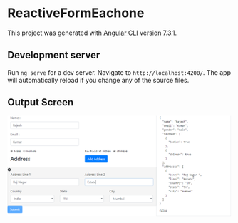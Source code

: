 # ReactiveFormEachone

This project was generated with [Angular CLI](https://github.com/angular/angular-cli) version 7.3.1.

## Development server

Run `ng serve` for a dev server. Navigate to `http://localhost:4200/`. The app will automatically reload if you change any of the source files.

## Output Screen

![Screen 1](https://github.com/kprabhanew/ReactiveFormEachone/blob/master/ReactiveFormEach_img.PNG)
